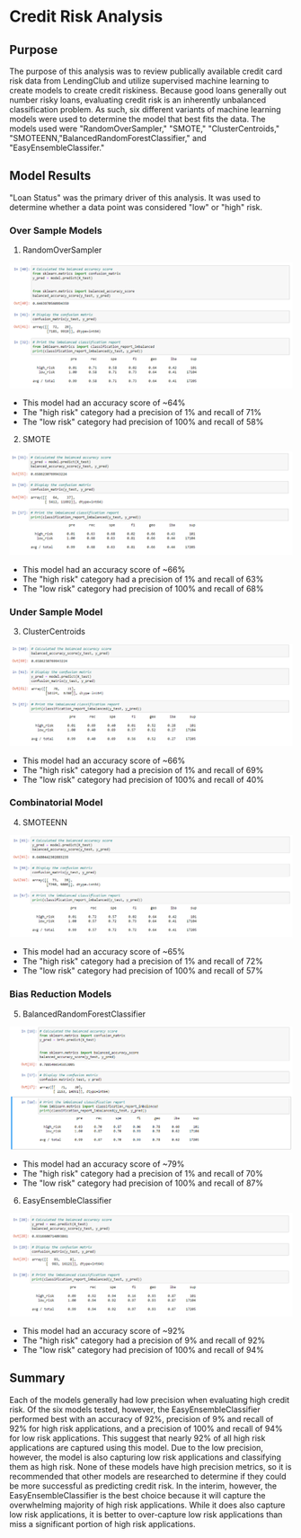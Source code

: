 # Credit Risk Analysis

## Purpose

The purpose of this analysis was to review publically available credit card risk data from LendingClub and utilize supervised machine learning to create models to create credit riskiness. Because good loans generally out number risky loans, evaluating credit risk is an inherently unbalanced classification problem. As such, six different variants of machine learning models were used to determine the model that best fits the data. The models used were "RandomOverSampler," "SMOTE," "ClusterCentroids," "SMOTEENN,"BalancedRandomForestClassifier," and "EasyEnsembleClassifer."

## Model Results

"Loan Status" was the primary driver of this analysis. It was used to determine whether a data point was considered "low" or "high" risk. 

### Over Sample Models

1. RandomOverSampler

![alt text](https://github.com/sever1sd/Credit_Risk_Analysis/blob/42fe1425006ff129af6742123ef834e35c802a69/Images/RandomOverSampler.png)

* This model had an accuracy score of ~64%
* The "high risk" category had a precision of 1% and recall of 71%
* The "low risk" category had precision of 100% and recall of 58%

2. SMOTE

![alt text](https://github.com/sever1sd/Credit_Risk_Analysis/blob/42fe1425006ff129af6742123ef834e35c802a69/Images/SMOTE.png)

* This model had an accuracy score of ~66%
* The "high risk" category had a precision of 1% and recall of 63%
* The "low risk" category had precision of 100% and recall of 68%

### Under Sample Model

3. ClusterCentroids

![alt text](https://github.com/sever1sd/Credit_Risk_Analysis/blob/42fe1425006ff129af6742123ef834e35c802a69/Images/ClusterCentroids.png)

* This model had an accuracy score of ~66%
* The "high risk" category had a precision of 1% and recall of 69%
* The "low risk" category had precision of 100% and recall of 40%

### Combinatorial Model

4. SMOTEENN

![alt text](https://github.com/sever1sd/Credit_Risk_Analysis/blob/42fe1425006ff129af6742123ef834e35c802a69/Images/SMOTEEN.png)

* This model had an accuracy score of ~65%
* The "high risk" category had a precision of 1% and recall of 72%
* The "low risk" category had precision of 100% and recall of 57%

### Bias Reduction Models

5. BalancedRandomForestClassifier

![alt text](https://github.com/sever1sd/Credit_Risk_Analysis/blob/42fe1425006ff129af6742123ef834e35c802a69/Images/BalancedRandomForestClassifier.png)

* This model had an accuracy score of ~79%
* The "high risk" category had a precision of 1% and recall of 70%
* The "low risk" category had precision of 100% and recall of 87%

6. EasyEnsembleClassifier

![alt text](https://github.com/sever1sd/Credit_Risk_Analysis/blob/42fe1425006ff129af6742123ef834e35c802a69/Images/EasyEnsembleClassifier.png)

* This model had an accuracy score of ~92%
* The "high risk" category had a precision of 9% and recall of 92%
* The "low risk" category had precision of 100% and recall of 94%

## Summary

Each of the models generally had low precision when evaluating high credit risk. Of the six models tested, however, the EasyEnsembleClassifier performed best with an accuracy of 92%, precision of 9% and recall of 92% for high risk applications, and a precision of 100% and recall of 94% for low risk applications. This suggest that nearly 92% of all high risk applications are captured using this model. Due to the low precision, however, the model is also capturing low risk applications and classifying them as high risk. None of these models have high precision metrics, so it is recommended that other models are researched to determine if they could be more successful as predicting credit risk. In the interim, however, the EasyEnsembleClassifier is the best choice because it will capture the overwhelming majority of high risk applications. While it does also capture low risk applications, it is better to over-capture low risk applications than miss a significant portion of high risk applications. 
